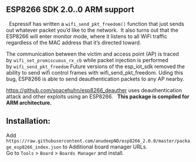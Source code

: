 ## ESP8266 SDK 2.0..0 ARM support
  
Espressif has written a `wifi_send_pkt_freedom()` function that just sends out whatever packet you’d like to the network. 
It also turns out that the ESP8266 will enter monitor mode, where it listens to all WiFi traffic regardless of the MAC address that it’s directed toward.  

The communication between the victim and access point (AP) is traced by `wifi_set_promiscuous_rx_cb` while packet injection is performed by `wifi_send_pkt_freedom`
Future versions of the esp_iot_sdk removed the ability to send wifi control frames with wifi_send_pkt_freedom. Uding this bug, ESP8266 is able to send deauthentication packets to any AP nearby. 

https://github.com/spacehuhn/esp8266_deauther uses deauthentication attack and other exploits using an ESP8266.   
__This package is compiled for ARM architecture.__
  
## Installation:  
Add `https://raw.githubusercontent.com/anudeepND/esp8266_2.0.0/master/package_esp8266_index.json` to Additional board manager URLs.    
Go to `Tools` > `Board` > `Boards Manager` and install.
